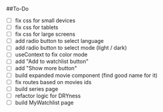 ##To-Do
- [ ] fix css for small devices
- [ ] fix css for tablets
- [ ] fix css for large screens
- [ ] add radio button to select language
- [ ] add radio button to select mode (light / dark)
- [ ] useContext to fix color mode
- [ ] add "Add to watchlist button"
- [ ] add "Show more button"
- [ ] build expanded movie component (find good name for it)
- [ ] fix routes based on movies ids
- [ ] build series page
- [ ] refactor logic for DRYness
- [ ] build MyWatchlist page 
